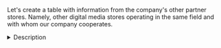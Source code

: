 Let's create a table with information from the company's other partner stores. Namely, other digital media stores operating in the same field and with whom our company cooperates.

<details>

  <summary>Description</summary>
  

```
XXXXX
```
Code

```ruby
WITH TABLE_1 AS 

  (SELECT 

```
</details>

